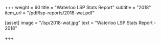 +++
weight = 60
title = "Waterloo LSP Stats Report"
subtitle = "2018"
item_url = "/pdf/lsp-reports/2018-wat.pdf"


[asset]
  image = "/lsp/2018-wat.jpg"
  text = "Waterloo LSP Stats Report - 2018"


+++

